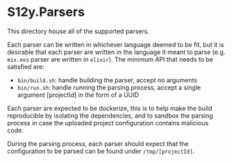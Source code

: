 # S12y.Parsers

This directory house all of the supported parsers.

Each parser can be written in whichever language deemed to be fit, but it is desirable that each parser are written in the language it meant to parse (e.g. `mix.exs` parser are written in `elixir`). The minimum API that needs to be satisfied are:

- `bin/build.sh`: handle building the parser, accept no arguments
- `bin/run.sh`: handle running the parsing process, accept a single argument [projectId] in the form of a UUID

Each parser are expected to be dockerize, this is to help make the build reproducible by isolating the dependencies, and to sandbox the parsing process in case the uploaded project configuration contains malicious code.

During the parsing process, each parser should expect that the configuration to be parsed can be found under `/tmp/[projectId]`.
